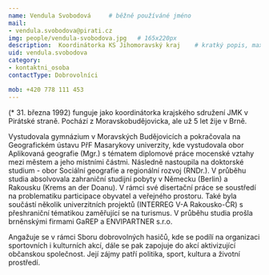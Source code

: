 ```yaml
---
name: Vendula Svobodová   	# běžně používáné jméno
mail:
- vendula.svobodova@pirati.cz 
img: people/vendula-svobodova.jpg   # 165x220px
description:  Koordinátorka KS Jihomoravský kraj  	# kratký popis, max 160 znaků
uid: vendula.svobodova 
category:                
- kontaktni_osoba
contactType: Dobrovolníci

mob: +420 778 111 453
---
```

(* 31. března 1992) funguje jako koordinátorka krajského sdružení JMK v Pirátské straně. Pochází z Moravskobudějovicka, ale už 5 let žije v Brně.

Vystudovala gymnázium v Moravských Budějovicích a pokračovala na Geografickém ústavu PřF Masarykovy univerzity, kde vystudovala obor Aplikovaná geografie (Mgr.) s tématem diplomové práce mocenské vztahy mezi městem a jeho místními částmi. Následně nastoupila na doktorské studium - obor Sociální geografie a regionální rozvoj (RNDr.). V průběhu studia absolvovala zahraniční studijní pobyty v Německu (Berlin) a Rakousku (Krems an der Doanu). V rámci své disertační práce se soustředí na problematiku participace obyvatel a veřejného prostoru. Také byla součástí několik univerzitních projektů (INTERREG V-A Rakousko-ČR) s přeshraniční tématikou zaměřující se na turismus. V průběhu studia prošla brněnskými firmami GaREP a ENVIPARTNER s.r.o.

Angažuje se v rámci Sboru dobrovolných hasičů, kde se podílí na organizaci sportovních i kulturních akcí, dále se pak zapojuje do akcí aktivizující občanskou společnost. Její zájmy patří politika, sport, kultura a životní prostředí.
